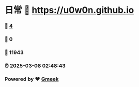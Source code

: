 # 日常 :link: https://u0w0n.github.io 
### :page_facing_up: [4](https://u0w0n.github.io/tag.html) 
### :speech_balloon: 0 
### :hibiscus: 11943 
### :alarm_clock: 2025-03-08 02:48:43 
### Powered by :heart: [Gmeek](https://github.com/Meekdai/Gmeek)
